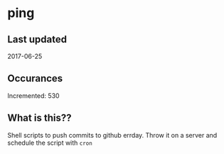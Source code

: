 # ping

## Last updated
2017-06-25

## Occurances
Incremented: 530

## What is this??
Shell scripts to push commits to github errday. Throw it on a server and schedule the script with `cron`


